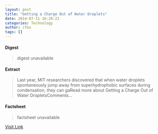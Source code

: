 ```yaml
---
layout: post
title: "Getting a Charge Out of Water Droplets"
date: 2014-07-11 16:29:21
categories: Technology
author: cfox
tags: []
---
```



#### Digest
>digest unavailable

#### Extract
>Last year, MIT researchers discovered that when water droplets spontaneously jump away from superhydrophobic surfaces during condensation, they can gaRead more about Getting a Charge Out of Water DropletsComments...

#### Factsheet
>factsheet unavailable

[Visit Link](http://www.pddnet.com/news/2014/07/getting-charge-out-water-droplets)


